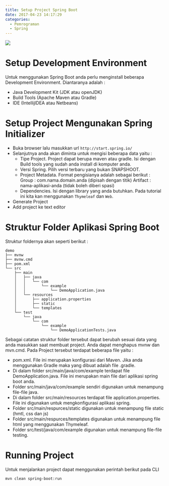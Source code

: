 ```yaml
---
title: Setup Project Spring Boot
date: 2017-04-23 14:17:29
categories:
  - Pemrograman
  - Spring
---
```

![](/images/springboot.png)
# Setup Development Environment
Untuk menggunakan Spring Boot anda perlu menginstall beberapa Development Environment. Diantaranya adalah :
- Java Development Kit (JDK atau openJDK)
- Build Tools (Apache Maven atau Gradle)
- IDE (IntellijIDEA atau Netbeans)

# Setup Project Mengunakan Spring Initializer
- Buka browser lalu masukkan url `http://start.spring.io/`
- Selanjutnya anda akan diminta untuk mengisi beberapa data yaitu :
  - Tipe Project. Project dapat berupa maven atau gradle. Isi dengan Build tools yang sudah anda install di komputer anda.
  - Versi Spring. Pilih versi terbaru yang bukan SNAPSHOOT.
  - Project Metadata. Format pengisianya adalah sebagai berikut :
    Group : com.nama.domain.anda (dipisah dengan titik)
    Artifact : nama-aplikasi-anda (tidak boleh diberi spasi)
  - Dependencies. Isi dengan library yang anda butuhkan. Pada tutorial ini kita kan menggunakan `Thymeleaf` dan `Web`.
- Generate Project
- Add project ke text editor

# Struktur Folder Aplikasi Spring Boot
Struktur foldernya akan seperti berikut :
```
demo
├── mvnw
├── mvnw.cmd
├── pom.xml
└── src
    ├── main
    │   ├── java
    │   │   └── com
    │   │       └── example
    │   │           └── DemoApplication.java
    │   └── resources
    │       ├── application.properties
    │       ├── static
    │       └── templates
    └── test
        └── java
            └── com
                └── example
                    └── DemoApplicationTests.java
```
Sebagai catatan struktur folder tersebut dapat berubah sesuai data yang anda masukkan saat membuat project.
Anda dapat menghapus mvnw dan mvn.cmd. Pada Project tersebut terdapat beberapa file yaitu :
- pom.xml. File ini merupakan konfigurasi dari Maven. Jika anda menggunakan Gradle maka yang dibuat adalah file .gradle.
- Di dalam folder src/main/java/com/example terdapat file DemoApplication.java. File ini merupakan main file dari aplikasi spring boot anda.
- Folder src/main/java/com/example sendiri digunakan untuk menampung file-file java.
- Di dalam folder src/main/resources terdapat file application.properties. File ini digunakan untuk mengkonfigurasi aplikasi spring.
- Folder src/main/respurces/static digunakan untuk menampung file static (hmtl, css dan js)
- Folder src/main/respurces/templates digunakan untuk menampung file html yang menggunakan Thymeleaf.
- Folder src/test/java/com/example digunakan untuk menampung file-file testing.

# Running Project
Untuk menjalankan project dapat menggunakan perintah berikut pada CLI
```
mvn clean spring-boot:run
```
